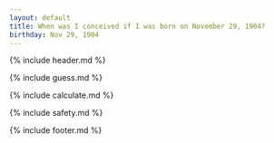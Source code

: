 ```yaml
---
layout: default
title: When was I conceived if I was born on November 29, 1904?
birthday: Nov 29, 1904
---
```


{% include header.md %}

{% include guess.md %}

{% include calculate.md %}

{% include safety.md %}

{% include footer.md %}




